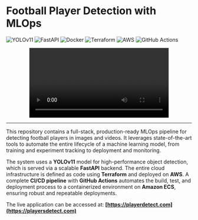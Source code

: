 # Football Player Detection with MLOps

![YOLOv11](https://img.shields.io/badge/Model-YOLOv11-blue)
![FastAPI](https://img.shields.io/badge/API-FastAPI-green)
![Docker](https://img.shields.io/badge/Container-Docker-blue)
![Terraform](https://img.shields.io/badge/IaC-Terraform-purple)
![AWS](https://img.shields.io/badge/Cloud-AWS-orange)
![GitHub Actions](https://img.shields.io/badge/CI/CD-GitHub_Actions-lightgrey)

<!-- Teaser Prediction Video -->
<p align="center">
  <video src="https://github.com/user-attachments/assets/b33a4232-2851-43f5-8084-97237d77bed4" controls width="75%">
    Your browser does not support the video tag.
  </video>
</p>

---

This repository contains a full-stack, production-ready MLOps pipeline for detecting football players in images and videos. It leverages state-of-the-art tools to automate the entire lifecycle of a machine learning model, from training and experiment tracking to deployment and monitoring.

The system uses a **YOLOv11** model for high-performance object detection, which is served via a scalable **FastAPI** backend. The entire cloud infrastructure is defined as code using **Terraform** and deployed on **AWS**. A complete **CI/CD pipeline** with **GitHub Actions** automates the build, test, and deployment process to a containerized environment on **Amazon ECS**, ensuring robust and repeatable deployments.

The live application can be accessed at: **[https://playerdetect.com](https://playersdetect.com)**
